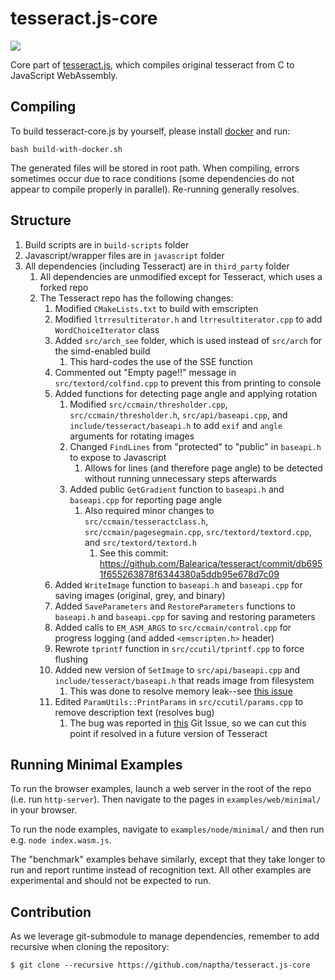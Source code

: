 tesseract.js-core
=================

![](https://raw.githubusercontent.com/jeromewu/tesseract.js-core/master/assets/images/tesseract.js-core.png)

Core part of [tesseract.js](https://github.com/naptha/tesseract.js), which compiles original tesseract from C to JavaScript WebAssembly.


## Compiling

To build tesseract-core.js by yourself, please install [docker](https://www.docker.com/) and run:

```
bash build-with-docker.sh
```

The generated files will be stored in root path.  When compiling, errors sometimes occur due to race conditions (some dependencies do not appear to compile properly in parallel).  Re-running generally resolves. 

## Structure

1.	Build scripts are in `build-scripts` folder
2.	Javascript/wrapper files are in `javascript` folder
3.	All dependencies (including Tesseract) are in `third_party` folder
    1. All dependencies are unmodified except for Tesseract, which uses a forked repo
    1. The Tesseract repo has the following changes:
       1. Modified `CMakeLists.txt` to build with emscripten
       1. Modified `ltrresultiterator.h` and `ltrresultiterator.cpp` to add `WordChoiceIterator` class
       1. Added `src/arch_see` folder, which is used instead of `src/arch` for the simd-enabled build
          1. This hard-codes the use of the SSE function
       1. Commented out "Empty page!!" message in `src/textord/colfind.cpp` to prevent this from printing to console
       1. Added functions for detecting page angle and applying rotation
          1. Modified `src/ccmain/thresholder.cpp`, `src/ccmain/thresholder.h`, `src/api/baseapi.cpp`, and `include/tesseract/baseapi.h` to add `exif` and `angle` arguments for rotating images
          1. Changed `FindLines` from "protected" to "public" in `baseapi.h` to expose to Javascript
             1. Allows for lines (and therefore page angle) to be detected without running unnecessary steps afterwards
          1. Added public `GetGradient` function to `baseapi.h` and `baseapi.cpp` for reporting page angle
             1. Also required minor changes to `src/ccmain/tesseractclass.h`, `src/ccmain/pagesegmain.cpp`, `src/textord/textord.cpp`, and `src/textord/textord.h`
                1. See this commit: https://github.com/Balearica/tesseract/commit/db6951f655263878f6344380a5ddb95e678d7c09
       2. Added `WriteImage` function to `baseapi.h` and `baseapi.cpp` for saving images (original, grey, and binary)
       3. Added `SaveParameters` and `RestoreParameters` functions to `baseapi.h` and `baseapi.cpp` for saving and restoring parameters
       4. Added calls to `EM_ASM_ARGS` to `src/ccmain/control.cpp` for progress logging (and added `<emscripten.h>` header)
       5. Rewrote `tprintf` function in `src/ccutil/tprintf.cpp` to force flushing
       6. Added new version of `SetImage` to `src/api/baseapi.cpp` and `include/tesseract/baseapi.h` that reads image from filesystem
          1. This was done to resolve memory leak--see [this issue](https://github.com/naptha/tesseract.js/issues/678)
       7. Edited `ParamUtils::PrintParams` in `src/ccutil/params.cpp` to remove description text (resolves bug)
          1. The bug was reported in [this](https://github.com/tesseract-ocr/tesseract/issues/3943) Git Issue, so we can cut this point if resolved in a future version of Tesseract

## Running Minimal Examples
To run the browser examples, launch a web server in the root of the repo (i.e. run `http-server`).  Then navigate to the pages in `examples/web/minimal/` in your browser.  

To run the node examples, navigate to `examples/node/minimal/` and then run e.g. `node index.wasm.js`.

The "benchmark" examples behave similarly, except that they take longer to run and report runtime instead of recognition text.  All other examples are experimental and should not be expected to run. 

## Contribution

As we leverage git-submodule to manage dependencies, remember to add recursive when cloning the repository:

```
$ git clone --recursive https://github.com/naptha/tesseract.js-core
```
